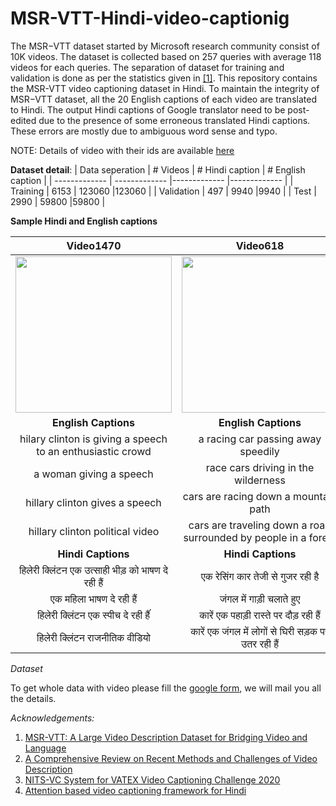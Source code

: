 # MSR-VTT-Hindi-video-captionig
The MSR−VTT dataset started by Microsoft research community consist of 10K videos. The dataset is collected
based on 257 queries with average 118 videos for each queries. The separation of dataset for training and validation
is done as per the statistics given in [[1]](https://www.microsoft.com/en-us/research/wp-content/uploads/2016/06/cvpr16.msr-vtt.tmei_-1.pdf).  This repository contains the MSR-VTT video captioning dataset in Hindi. To maintain the integrity of MSR−VTT dataset, all the 20 English captions of each video are translated to Hindi. The output Hindi captions of Google translator need to be post-edited due to the presence of some erroneous translated Hindi captions. These errors are mostly due to ambiguous word sense and typo.

NOTE: Details of video with their ids are available [here](http://ms-multimedia-challenge.com/2017/dataset)

 **Dataset detail**:
| Data seperation  | # Videos  | # Hindi caption | # English caption |
| ------------- | ------------- |------------- |------------- |
| Training  | 6153  | 123060  |123060  |
| Validation  | 497  | 9940  |9940  |
| Test  | 2990  | 59800  |59800  |

**Sample Hindi and English captions**


|**Video1470**|**Video618**|**Video4139**|
 :-------------: |:-------------:| :-----:|
|<img src="https://github.com/alokssingh/MSR-VTT-captioning/blob/master/images/video1470.gif" width="250" height="250"/> |<img src="https://github.com/alokssingh/MSR-VTT-captioning/blob/master/images/video618.gif" width="250" height="250"/> |<img src="https://github.com/alokssingh/MSR-VTT-captioning/blob/master/images/video4139.gif" width="360" height="250"/>|
|**English Captions**|**English Captions**|**English Captions**|
|hilary clinton is giving a speech to an enthusiastic crowd|a racing car passing away speedily|some people are cooking|
|a woman giving a speech|race cars driving in the wilderness|instructions on how to prepare eggs|
|hillary clinton gives a speech|cars are racing down a mountain path|a person is preparing egg whites|
|hillary clinton political video|cars are traveling down a road surrounded by people in a forest|a child is cooking in the kitchen|
|**Hindi Captions**|**Hindi Captions**|**Hindi Captions**|
|हिलेरी क्लिंटन एक उत्साही भीड़ को भाषण दे रही हैं|एक रेसिंग कार तेजी से गुजर रही है|कुछ लोग खाना बना रहे हैं|
|एक महिला भाषण दे रही हैं|जंगल में गाड़ी चलाते हुए|अंडे तैयार करने के तरीके के बारे में निर्देशं|
|हिलेरी क्लिंटन एक स्पीच दे रही हैंं|कारें एक पहाड़ी रास्ते पर दौड़ रही हैं|एक व्यक्ति अंडे की सफेदी तैयार कर रहा है|
|हिलेरी क्लिंटन राजनीतिक वीडियो|कारें एक जंगल में लोगों से घिरी सड़क पर उतर रही हैं|एक बच्चा रसोई में खाना बना रहा है|


*Dataset*

To get whole data with video please fill the [google form](https://docs.google.com/forms/d/e/1FAIpQLScG2CgspdzbbEsBLDhDLXunUJkggqAvl5fHgDqVj6HwTSSOPg/viewform?usp=sf_link), we will mail you all the details.




*Acknowledgements:*
1. [MSR-VTT: A Large Video Description Dataset for Bridging Video and Language](https://www.microsoft.com/en-us/research/wp-content/uploads/2016/06/cvpr16.msr-vtt.tmei_-1.pdf)
2. [A Comprehensive Review on Recent Methods and Challenges of Video Description](https://arxiv.org/abs/2011.14752)
3. [NITS-VC System for VATEX Video Captioning Challenge 2020](https://arxiv.org/abs/2006.04058)
4. [Attention based video captioning framework for Hindi](https://link.springer.com/article/10.1007/s00530-021-00816-3)
